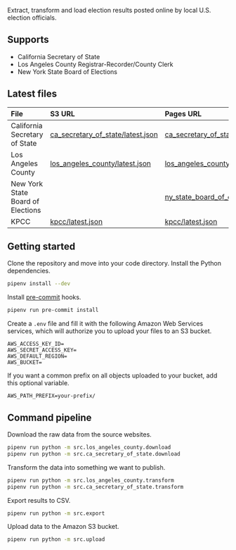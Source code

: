 Extract, transform and load election results posted online by local U.S. election officials.

## Supports

- California Secretary of State
- Los Angeles County Registrar-Recorder/County Clerk
- New York State Board of Elections

## Latest files

File | S3 URL | Pages URL |
:--- | :----- | :--------
California Secretary of State | [ca_secretary_of_state/latest.json](https://mt-legacy-projects.s3.amazonaws.com/vgp-general-election-results-2022/data/transformed/ca_secretary_of_state/latest.json) | [ca_secretary_of_state/latest.json](https://biglocalnews.github.io/local-election-results-etl/transformed/ca_secretary_of_state/latest.json)
Los Angeles County | [los_angeles_county/latest.json](https://mt-legacy-projects.s3.amazonaws.com/vgp-general-election-results-2022/data/transformed/los_angeles_county/latest.json) | [los_angeles_county/latest.json](https://biglocalnews.github.io/local-election-results-etl/transformed/los_angeles_county/latest.json)
New York State Board of Elections |  | [ny_state_board_of_elections/latest.json](https://biglocalnews.github.io/local-election-results-etl/transformed/ny_state_board_of_elections/latest.json)
KPCC | [kpcc/latest.json](https://mt-legacy-projects.s3.amazonaws.com/vgp-general-election-results-2022/data/optimized/kpcc/latest.json) | [kpcc/latest.json](https://biglocalnews.github.io/local-election-results-etl/optimized/kpcc/latest.json)

## Getting started

Clone the repository and move into your code directory. Install the Python dependencies.

```bash
pipenv install --dev
```

Install [pre-commit](https://pre-commit.com/) hooks.

```bash
pipenv run pre-commit install
```

Create a `.env` file and fill it with the following Amazon Web Services services, which will authorize you to upload your files to an S3 bucket.

```
AWS_ACCESS_KEY_ID=
AWS_SECRET_ACCESS_KEY=
AWS_DEFAULT_REGION=
AWS_BUCKET=
```

If you want a common prefix on all objects uploaded to your bucket, add this optional variable.

```
AWS_PATH_PREFIX=your-prefix/
```

## Command pipeline

Download the raw data from the source websites.

```bash
pipenv run python -m src.los_angeles_county.download
pipenv run python -m src.ca_secretary_of_state.download
```

Transform the data into something we want to publish.

```bash
pipenv run python -m src.los_angeles_county.transform
pipenv run python -m src.ca_secretary_of_state.transform
```

Export results to CSV.

```bash
pipenv run python -m src.export
```

Upload data to the Amazon S3 bucket.

```bash
pipenv run python -m src.upload
```
